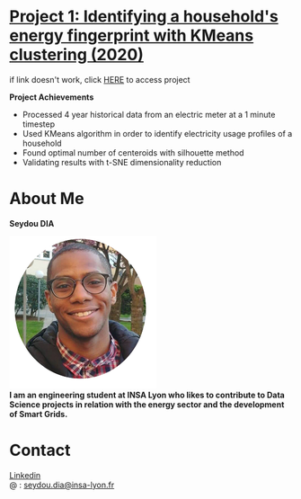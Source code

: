 
# [Project 1: Identifying a household's energy fingerprint with KMeans clustering (2020)](https://nbviewer.jupyter.org/github/seydoudia/ml_energy/blob/master/sdia_prj1_cluster_profile.ipynb)
if link doesn't work, click [HERE](https://github.com/seydoudia/ml_energy/blob/master/sdia_prj1_cluster_profile.ipynb) to access project

**Project Achievements**
* Processed 4 year historical data from an electric meter at a 1 minute timestep
* Used KMeans algorithm in order to identify electricity usage profiles of a household
* Found optimal number of centeroids with silhouette method
* Validating results with t-SNE dimensionality reduction



# About Me
**Seydou DIA**

![profile picture](https://raw.githubusercontent.com/seydoudia/Data-Science-portfolio/master/small.png "profile pic") <br>
**I am an engineering student at INSA Lyon who likes to contribute to Data Science projects in relation with the energy sector and the development of Smart Grids.**


# Contact
[Linkedin](https://www.linkedin.com/in/seydou-dia-325b04139/)<br>
@ : seydou.dia@insa-lyon.fr
